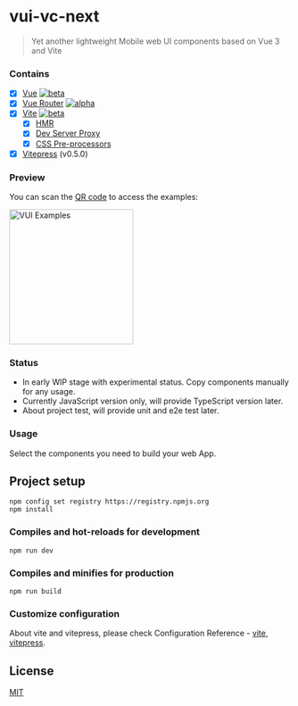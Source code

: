# vui-vc-next

> Yet another lightweight Mobile web UI components based on Vue 3 and Vite

### Contains

- [x] [Vue](https://v3.vuejs.org/) [![beta](https://img.shields.io/npm/v/vue/next.svg)](https://www.npmjs.com/package/vue/v/next)
- [x] [Vue Router](https://router.vuejs.org/) [![alpha](https://img.shields.io/npm/v/vue-router/next.svg)](https://www.npmjs.com/package/vue-router/v/next)
- [x] [Vite](https://github.com/vitejs/vite) [![beta](https://img.shields.io/npm/v/vite.svg)](https://www.npmjs.com/package/vite)
  - [x] [HMR](https://github.com/vitejs/vite#hot-module-replacement)
  - [x] [Dev Server Proxy](https://github.com/vitejs/vite#dev-server-proxy)
  - [x] [CSS Pre-processors](https://github.com/vitejs/vite#css-pre-processors)
- [x] [Vitepress](https://github.com/vuejs/vitepress) (v0.5.0)

### Preview

You can scan the [QR code](https://nikoni.top/images/vui-vc-qrcode.png) to access the examples:

<img src="https://nikoni.top/images/vui-vc-qrcode.png" alt="VUI Examples" width="222" height="242"/>

### Status

- In early WIP stage with experimental status. Copy components manually for any usage.
- Currently JavaScript version only, will provide TypeScript version later.
- About project test, will provide unit and e2e test later.

### Usage

Select the components you need to build your web App.

## Project setup
```
npm config set registry https://registry.npmjs.org
npm install
```

### Compiles and hot-reloads for development
```
npm run dev
```

### Compiles and minifies for production
```
npm run build
```

### Customize configuration

About vite and vitepress, please check Configuration Reference - [vite](https://github.com/vitejs/vite), [vitepress](https://github.com/vuejs/vitepress).

## License

[MIT](https://github.com/bluepower/vui-vc-next/blob/dev/LICENSE)
